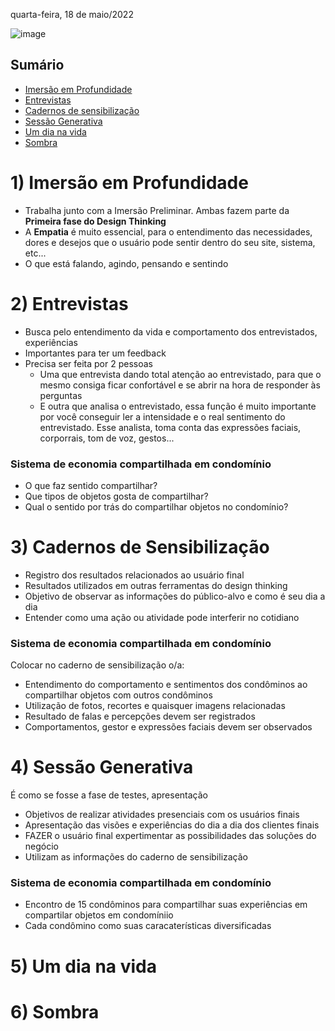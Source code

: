 quarta-feira, 18 de maio/2022

![image](https://user-images.githubusercontent.com/87860884/169351771-72def77f-407b-494d-862b-2627d52d4e13.png)

## Sumário
- [Imersão em Profundidade](#1-imersão-em-profundidade)
- [Entrevistas](#2-entrevistas)
- [Cadernos de sensibilização](#3-cadernos-de-sensibilização)
- [Sessão Generativa](#4-sessão-generativa)
- [Um dia na vida](#5-um-dia-na-vida)
- [Sombra](#6-sombra)

# 1) Imersão em Profundidade

- Trabalha junto com a Imersão Preliminar. Ambas fazem parte da **Primeira fase do Design Thinking**
- A **Empatia** é muito essencial, para o entendimento das necessidades, dores e desejos que o usuário pode sentir dentro do seu site, sistema, etc... 
- O que está falando, agindo, pensando e sentindo

# 2) Entrevistas

- Busca pelo entendimento da vida e comportamento dos entrevistados, experiências
- Importantes para ter um feedback 
- Precisa ser feita por 2 pessoas
	- Uma que entrevista dando total atenção ao entrevistado, para que o mesmo consiga ficar confortável e se abrir na hora de responder às perguntas
	- E outra que analisa o entrevistado, essa função é muito importante por você conseguir ler a intensidade e o real sentimento do entrevistado. Esse analista, toma conta das expressões faciais, corporrais, tom de voz, gestos...

### Sistema de economia compartilhada em condomínio
- O que faz sentido compartilhar?
- Que tipos de objetos gosta de compartilhar?
- Qual o sentido por trás do compartilhar objetos no condomínio?

# 3) Cadernos de Sensibilização

- Registro dos resultados relacionados ao usuário final
- Resultados utilizados em outras ferramentas do design thinking
- Objetivo de observar as informações do público-alvo e como é seu dia a dia
- Entender como uma ação ou atividade pode interferir no cotidiano

### Sistema de economia compartilhada em condomínio

Colocar no caderno de sensibilização o/a:
- Entendimento do comportamento e sentimentos dos condôminos ao compartilhar objetos com outros condôminos
- Utilização de fotos, recortes e quaisquer imagens relacionadas
- Resultado de falas e percepções devem ser registrados
- Comportamentos, gestor e expressões faciais devem ser observados

# 4) Sessão Generativa

É como se fosse a fase de testes, apresentação
- Objetivos de realizar atividades presenciais com os usuários finais
- Apresentação das visões e experiências do dia a dia dos clientes finais
- FAZER o usuário final expertimentar as possibilidades das soluções do negócio
- Utilizam as informações do caderno de sensibilização

### Sistema de economia compartilhada em condomínio
- Encontro de 15 condôminos para compartilhar suas experiências em compartilar objetos em condomíniio
- Cada condômino como suas caracaterísticas diversificadas

# 5) Um dia na vida



# 6) Sombra
